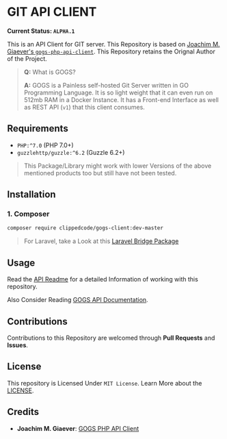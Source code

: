 # GIT API CLIENT

**Current Status: `ALPHA.1`**

This is an API Client for GIT server. This Repository is based on [Joachim M. Giaever's `gogs-php-api-client`](https://git.giaever.org/joachimmg/gogs-php-api-client). This Repository retains the Orignal Author of the Project.
> **Q:** What is GOGS?
>
> **A:** GOGS is a Painless self-hosted Git Server written in GO Programming Language. It is so light weight that it can even run on 512mb RAM in a Docker Instance. It has a Front-end Interface as well as REST API (`v1`) that this client consumes.

## Requirements

- `PHP:^7.0` (PHP 7.0+)
- `guzzlehttp/guzzle:^6.2` (Guzzle 6.2+)

> This Package/Library might work with lower Versions of the above mentioned products too but still have not been tested.

## Installation

### 1. Composer

```bash
composer require clippedcode/gogs-client:dev-master
```

> For Laravel, take a Look at this [Laravel Bridge Package](https://github.com/clippedcode/git-api-bridge)

## Usage

Read the [API Readme](./README-API.md) for a detailed Information of working with this repository.

Also Consider Reading [GOGS API Documentation](https://github.com/gogs/docs-api).

## Contributions

Contributions to this Repository are welcomed through **Pull Requests** and **Issues**.

## License

This repository is Licensed Under `MIT License`. Learn More about the [LICENSE](./LICENSE).

## Credits

- **Joachim M. Giaever**: [GOGS PHP API Client](https://git.giaever.org/joachimmg/gogs-php-api-client)
